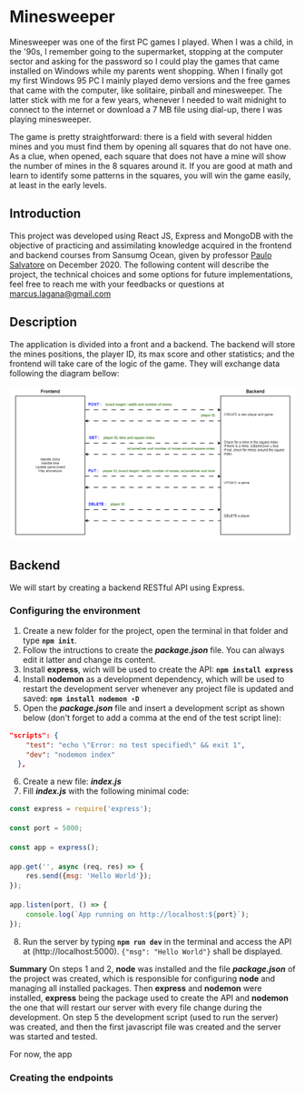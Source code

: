 # Minesweeper

Minesweeper was one of the first PC games I played. When I was a child, in the '90s, I remember going to the supermarket, stopping at the computer sector and asking for the password so I could play the games that came installed on Windows while my parents went shopping. When I finally got my first Windows 95 PC I mainly played demo versions and the free games that came with the computer, like solitaire, pinball and minesweeper. The latter stick with me for a few years, whenever I needed to wait midnight to connect to the internet or download a 7 MB file using dial-up, there I was playing minesweeper.

The game is pretty straightforward: there is a field with several hidden mines and you must find them by opening all squares that do not have one. As a clue, when opened, each square that does not have a mine will show the number of mines in the 8 squares around it. If you are good at math and learn to identify some patterns in the squares, you will win the game easily, at least in the early levels.

## Introduction

This project was developed using React JS, Express and MongoDB with the objective of practicing and assimilating knowledge acquired in the frontend and backend courses from Sansumg Ocean, given by professor [Paulo Salvatore](https://github.com/paulosalvatore) on December 2020. The following content will describe the project, the technical choices and some options for future implementations, feel free to reach me with your feedbacks or questions at marcus.lagana@gmail.com

## Description

The application is divided into a front and a backend.
The backend will store the mines positions, the player ID, its max score and other statistics; and the frontend will take care of the logic of the game.
They will exchange data following the diagram bellow:

<p align="center">
  <img width="1000" alt="Project Diagram" src="minesweeper-crop.png">
</p>

## Backend

We will start by creating a backend RESTful API using Express.

### Configuring the environment
1. Create a new folder for the project, open the terminal in that folder and type **`npm init`**.
2. Follow the intructions to create the ***package.json*** file. You can always edit it latter and change its content.
3. Install **express**, wich will be used to create the API: **`npm install express`**
4. Install **nodemon** as a development dependency, which will be used to restart the development server whenever any project file is updated and saved: **`npm install nodemon -D`**
5. Open the ***package.json*** file and insert a development script as shown below (don't forget to add a comma at the end of the test script line):
```json
"scripts": {
    "test": "echo \"Error: no test specified\" && exit 1",
    "dev": "nodemon index"
  },
```
6. Create a new file: ***index.js***
7. Fill ***index.js*** with the following minimal code:
```js
const express = require('express');

const port = 5000;

const app = express();

app.get('', async (req, res) => {
    res.send({msg: 'Hello World'});
});

app.listen(port, () => {
    console.log(`App running on http://localhost:${port}`);
});
```
8. Run the server by typing **`npm run dev`** in the terminal and access the API at (http://localhost:5000). `{"msg": "Hello World"}` shall be displayed.

**Summary**
On steps 1 and 2, **node** was installed and the file ***package.json*** of the project was created, which is responsible for configuring **node** and managing all installed packages. Then **express** and **nodemon** were installed, **express** being the package used to create the API and **nodemon** the one that will restart our server with every file change during the development. On step 5 the development script (used to run the server) was created, and then the first javascript file was created and the server was started and tested.

For now, the app

### Creating the endpoints
